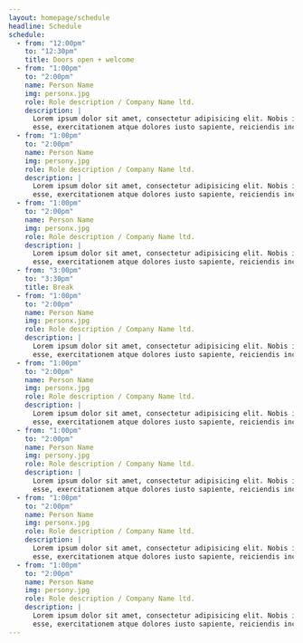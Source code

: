 ```yaml
---
layout: homepage/schedule
headline: Schedule
schedule:
  - from: "12:00pm"
    to: "12:30pm"
    title: Doors open + welcome
  - from: "1:00pm"
    to: "2:00pm"
    name: Person Name
    img: personx.jpg
    role: Role description / Company Name ltd.
    description: |
      Lorem ipsum dolor sit amet, consectetur adipisicing elit. Nobis id aliquam explicabo molestiae, adipisci vero quos ex! Tempora aliquid excepturi dolorum,
      esse, exercitationem atque dolores iusto sapiente, reiciendis incidunt animi.
  - from: "1:00pm"
    to: "2:00pm"
    name: Person Name
    img: persony.jpg
    role: Role description / Company Name ltd.
    description: |
      Lorem ipsum dolor sit amet, consectetur adipisicing elit. Nobis id aliquam explicabo molestiae, adipisci vero quos ex! Tempora aliquid excepturi dolorum,
      esse, exercitationem atque dolores iusto sapiente, reiciendis incidunt animi.
  - from: "1:00pm"
    to: "2:00pm"
    name: Person Name
    img: personx.jpg
    role: Role description / Company Name ltd.
    description: |
      Lorem ipsum dolor sit amet, consectetur adipisicing elit. Nobis id aliquam explicabo molestiae, adipisci vero quos ex! Tempora aliquid excepturi dolorum,
      esse, exercitationem atque dolores iusto sapiente, reiciendis incidunt animi.
  - from: "3:00pm"
    to: "3:30pm"
    title: Break
  - from: "1:00pm"
    to: "2:00pm"
    name: Person Name
    img: personx.jpg
    role: Role description / Company Name ltd.
    description: |
      Lorem ipsum dolor sit amet, consectetur adipisicing elit. Nobis id aliquam explicabo molestiae, adipisci vero quos ex! Tempora aliquid excepturi dolorum,
      esse, exercitationem atque dolores iusto sapiente, reiciendis incidunt animi.
  - from: "1:00pm"
    to: "2:00pm"
    name: Person Name
    img: personx.jpg
    role: Role description / Company Name ltd.
    description: |
      Lorem ipsum dolor sit amet, consectetur adipisicing elit. Nobis id aliquam explicabo molestiae, adipisci vero quos ex! Tempora aliquid excepturi dolorum,
      esse, exercitationem atque dolores iusto sapiente, reiciendis incidunt animi.
  - from: "1:00pm"
    to: "2:00pm"
    name: Person Name
    img: persony.jpg
    role: Role description / Company Name ltd.
    description: |
      Lorem ipsum dolor sit amet, consectetur adipisicing elit. Nobis id aliquam explicabo molestiae, adipisci vero quos ex! Tempora aliquid excepturi dolorum,
      esse, exercitationem atque dolores iusto sapiente, reiciendis incidunt animi.
  - from: "1:00pm"
    to: "2:00pm"
    name: Person Name
    img: personx.jpg
    role: Role description / Company Name ltd.
    description: |
      Lorem ipsum dolor sit amet, consectetur adipisicing elit. Nobis id aliquam explicabo molestiae, adipisci vero quos ex! Tempora aliquid excepturi dolorum,
      esse, exercitationem atque dolores iusto sapiente, reiciendis incidunt animi.
  - from: "1:00pm"
    to: "2:00pm"
    name: Person Name
    img: persony.jpg
    role: Role description / Company Name ltd.
    description: |
      Lorem ipsum dolor sit amet, consectetur adipisicing elit. Nobis id aliquam explicabo molestiae, adipisci vero quos ex! Tempora aliquid excepturi dolorum,
      esse, exercitationem atque dolores iusto sapiente, reiciendis incidunt animi.
---
```

